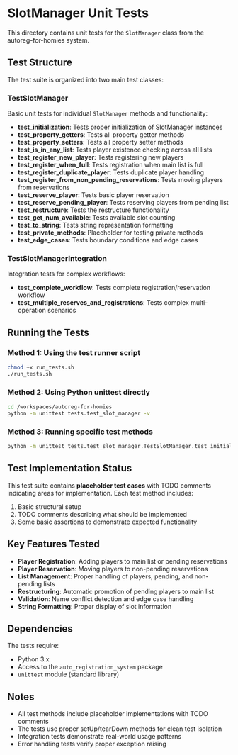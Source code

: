# SlotManager Unit Tests

This directory contains unit tests for the `SlotManager` class from the autoreg-for-homies system.

## Test Structure

The test suite is organized into two main test classes:

### TestSlotManager
Basic unit tests for individual `SlotManager` methods and functionality:

- **test_initialization**: Tests proper initialization of SlotManager instances
- **test_property_getters**: Tests all property getter methods
- **test_property_setters**: Tests all property setter methods
- **test_is_in_any_list**: Tests player existence checking across all lists
- **test_register_new_player**: Tests registering new players
- **test_register_when_full**: Tests registration when main list is full
- **test_register_duplicate_player**: Tests duplicate player handling
- **test_register_from_non_pending_reservations**: Tests moving players from reservations
- **test_reserve_player**: Tests basic player reservation
- **test_reserve_pending_player**: Tests reserving players from pending list
- **test_restructure**: Tests the restructure functionality
- **test_get_num_available**: Tests available slot counting
- **test_to_string**: Tests string representation formatting
- **test_private_methods**: Placeholder for testing private methods
- **test_edge_cases**: Tests boundary conditions and edge cases

### TestSlotManagerIntegration
Integration tests for complex workflows:

- **test_complete_workflow**: Tests complete registration/reservation workflow
- **test_multiple_reserves_and_registrations**: Tests complex multi-operation scenarios

## Running the Tests

### Method 1: Using the test runner script
```bash
chmod +x run_tests.sh
./run_tests.sh
```

### Method 2: Using Python unittest directly
```bash
cd /workspaces/autoreg-for-homies
python -m unittest tests.test_slot_manager -v
```

### Method 3: Running specific test methods
```bash
python -m unittest tests.test_slot_manager.TestSlotManager.test_initialization -v
```

## Test Implementation Status

This test suite contains **placeholder test cases** with TODO comments indicating areas for implementation. Each test method includes:

1. Basic structural setup
2. TODO comments describing what should be implemented
3. Some basic assertions to demonstrate expected functionality

## Key Features Tested

- **Player Registration**: Adding players to main list or pending reservations
- **Player Reservation**: Moving players to non-pending reservations  
- **List Management**: Proper handling of players, pending, and non-pending lists
- **Restructuring**: Automatic promotion of pending players to main list
- **Validation**: Name conflict detection and edge case handling
- **String Formatting**: Proper display of slot information

## Dependencies

The tests require:
- Python 3.x
- Access to the `auto_registration_system` package
- `unittest` module (standard library)

## Notes

- All test methods include placeholder implementations with TODO comments
- The tests use proper setUp/tearDown methods for clean test isolation
- Integration tests demonstrate real-world usage patterns
- Error handling tests verify proper exception raising